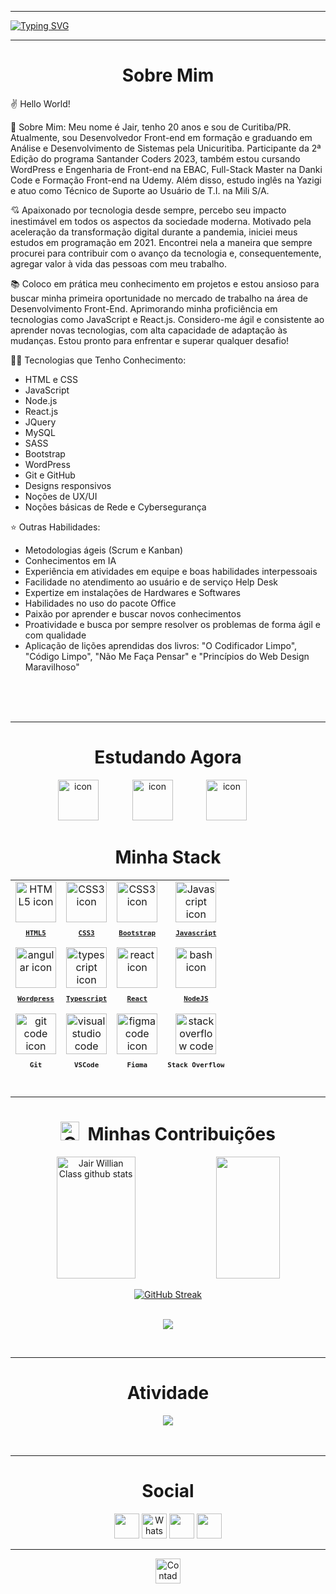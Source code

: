 <link rel="stylesheet" href="https://cdnjs.cloudflare.com/ajax/libs/font-awesome/6.4.2/css/all.min.css" integrity="sha512-z3gLpd7yknf1YoNbCzqRKc4qyor8gaKU1qmn+CShxbuBusANI9QpRohGBreCFkKxLhei6S9CQXFEbbKuqLg0DA==" crossorigin="anonymous" referrerpolicy="no-referrer" />
<hr>


[![Typing SVG](https://readme-typing-svg.herokuapp.com?font=Mouse+Memoirs&size=50&pause=500&color=bf91f3&vCenter=true&width=1000&lines=Hello,+my+name+is+Jair!;I'm+20+years+old.;I'm+from+Curitiba,+PR.;I'm+study+Front-end+Engineering+at+EBAC;And+Analysis+and+Systems+Development+at+UniCuritiba.;Welcome!+:%29)](https://git.io/typing-svg)
</br>
 <hr>



<h1 align="center"> Sobre Mim </h1>

✌️ Hello World!

👥 Sobre Mim:
Meu nome é Jair, tenho 20 anos e sou de Curitiba/PR. Atualmente, sou Desenvolvedor Front-end em formação e graduando em Análise e Desenvolvimento de Sistemas pela Unicuritiba. Participante da 2ª Edição do programa Santander Coders 2023, também estou cursando WordPress e Engenharia de Front-end na EBAC, Full-Stack Master na Danki Code e Formação Front-end na Udemy. Além disso, estudo inglês na Yazigi e atuo como Técnico de Suporte ao Usuário de T.I. na Mili S/A.

💘 Apaixonado por tecnologia desde sempre, percebo seu impacto inestimável em todos os aspectos da sociedade moderna. Motivado pela aceleração da transformação digital durante a pandemia, iniciei meus estudos em programação em 2021. Encontrei nela a maneira que sempre procurei para contribuir com o avanço da tecnologia e, consequentemente, agregar valor à vida das pessoas com meu trabalho.

📚 Coloco em prática meu conhecimento em projetos e estou ansioso para buscar minha primeira oportunidade no mercado de trabalho na área de Desenvolvimento Front-End. Aprimorando minha proficiência em tecnologias como JavaScript e React.js. Considero-me ágil e consistente ao aprender novas tecnologias, com alta capacidade de adaptação às mudanças. Estou pronto para enfrentar e superar qualquer desafio!

👨‍💻 Tecnologias que Tenho Conhecimento:
- HTML e CSS
- JavaScript
- Node.js
- React.js
- JQuery
- MySQL
- SASS
- Bootstrap
- WordPress
- Git e GitHub
- Designs responsivos
- Noções de UX/UI
- Noções básicas de Rede e Cybersegurança

⭐ Outras Habilidades:
- Metodologias ágeis (Scrum e Kanban)
- Conhecimentos em IA
- Experiência em atividades em equipe e boas habilidades interpessoais
- Facilidade no atendimento ao usuário e de serviço Help Desk
- Expertize em instalações de Hardwares e Softwares
- Habilidades no uso do pacote Office
- Paixão por aprender e buscar novos conhecimentos
- Proatividade e busca por sempre resolver os problemas de forma ágil e com qualidade
- Aplicação de lições aprendidas dos livros: "O Codificador Limpo", "Código Limpo", "Não Me Faça Pensar" e "Princípios do Web Design Maravilhoso"

</br></br></br>


<hr/>
<h1 align="center">Estudando Agora</h1>
<div align="center" >
  <img src="https://techstack-generator.vercel.app/js-icon.svg" alt="icon" width: 65px; style="width: 65px; height: 65px; margin-right: 50px; margin-bottom: 0px;" />
  <img src="https://techstack-generator.vercel.app/react-icon.svg" alt="icon" width: 65px; style="width: 65px; height: 65px; margin-right: 50px; margin-bottom: 0px;" />
  <img src="https://skillicons.dev/icons?i=wordpress" alt="icon" width: 65px; style="width: 65px; height: 65px; margin-right: 50px; margin-bottom: 0px;" />
</div>



<h1 align="center"> Minha Stack </h1>
<table align="center" height="300px">
  <tr>
    <td align="center">
      <a href="https://developer.mozilla.org/en-US/docs/Web/HTML/">
        <img src="https://skillicons.dev/icons?i=html" width="65px" alt="HTML5 icon"/><br/>
        <sub>
          <b>
            <pre>HTML5</pre>
          </b>
        </sub>
      </a>
    </td>
    <td align="center">
      <a href="https://developer.mozilla.org/en-US/docs/Web/CSS/">
        <img src="https://skillicons.dev/icons?i=css" width="65px" alt="CSS3 icon"/><br/>
        <sub>
          <b>
            <pre>CSS3</pre>
          </b>
        </sub>
      </a>
    </td>
     <td align="center">
      <a href="https://getbootstrap.com/">
        <img src="https://skillicons.dev/icons?i=bootstrap" width="65px" alt="CSS3 icon"/><br/>
        <sub>
          <b>
            <pre>Bootstrap</pre>
          </b>
        </sub>
      </a>
    </td>
    <td align="center">
      <a href="https://developer.mozilla.org/en-US/docs/Web/JavaScript/">
        <img src="https://techstack-generator.vercel.app/js-icon.svg" width="65px" alt="Javascript icon"/><br/>
        <sub>
          <b>
            <pre>Javascript</pre>
          </b>
        </sub>
      </a>
    </td>
  </tr>
  <td align="center">
      <a href="https://wordpress.io/">
        <img src="https://skillicons.dev/icons?i=wordpress" width="65px" alt="angular icon"/><br/>
        <sub>
          <b>
            <pre>Wordpress</pre>
          </b>
        </sub>
      </a>
   </td>    
      <td align="center">
      <a href="https://www.typescriptlang.org/">
        <img src="https://skillicons.dev/icons?i=typescript" width="65px" alt="typescript icon"/><br/>
        <sub>
          <b>
            <pre>Typescript</pre>
          </b>
        </sub>
      </a>
      </td>
      <td align="center">
      <a href="https://react.dev/">
        <img src="https://skillicons.dev/icons?i=react" width="65px" alt="react icon"/><br/>
        <sub>
          <b>
            <pre>React</pre>
          </b>
        </sub>
      </a>
    <td align="center">
      <a href="https://nodejs.org/en">
        <img src="https://skillicons.dev/icons?i=nodejs" width="65px" alt="bash icon"/><br/>
        <sub>
          <b>
            <pre>NodeJS</pre>
          </b>
        </sub>
      </a>
  </tr>
      <td align="center">
      <a href="https://git-scm.com/">
        <img src="https://skillicons.dev/icons?i=git" width="65px" alt="git code icon"/><br/>
        <sub>
          <b>
            <pre>Git</pre>
          </b>
        </sub>
      </a>
    </td>
    <td align="center">
      <a href="https://code.visualstudio.com/">
        <img src="https://skillicons.dev/icons?i=vscode" width="65px" alt="visual studio code icon"/><br/>
        <sub>
          <b>
            <pre>VSCode</pre>
          </b>
        </sub>
      </a>
    </td>
      </td>
   <td align="center">
      <a href="https://figma.com/">
        <img src="https://skillicons.dev/icons?i=figma" width="65px" alt="figma code icon"/><br/>
        <sub>
          <b>
            <pre>Figma</pre>
          </b>
        </sub>
      </a>
    </td>
  <td align="center">
      <a href="https://stackoverflow.com/">
      <img src="https://skillicons.dev/icons?i=stackoverflow" width="65px" alt="stackoverflow code icon"/><br/>
        <sub>
          <b>
            <pre>Stack Overflow</pre>
          </b>
        </sub>
      </a>
    </td>  
  </tr>
  <td align="center">
      <a href="https://ohmyz.sh/">
        <img src="https://skillicons.dev/icons?i=bash" width="65px" alt="bash icon"/><br/>
        <sub>
          <b>
            <pre>Terminal</pre>
          </b>
        </sub>
      </a>
    </td>
</table>
<br/>
<hr/>



<h1 align="center"><img src="https://media.giphy.com/media/W5eoZHPpUx9sapR0eu/giphy.gif" width="30px" alt="Git"/>&nbsp;  Minhas Contribuições </h1>

<p align="center">
  <img width="50%" height="195px"  src="https://github-readme-stats.vercel.app/api?username=JairClass&show_icons=true&theme=dark&include_all_commits=true&count_private=true" alt="Jair Willian Class github stats"/> 
  <img width="45%" height="195px"src="https://github-readme-stats.vercel.app/api/top-langs/?username=JairClass&layout=compact&langs_count=16&theme=dark"/>
</div>
<br>
    
  <div align="center">
 <a href="https://git.io/streak-stats">
 <img src="https://github-readme-streak-stats.herokuapp.com?user=jairclass&theme=dark&locale=pt_BR&date_format=M%20j%5B%2C%20Y%5D&card_width=600" alt="GitHub Streak"/>
 </a>
<br/><br/>
    
<p align="center">
  <img src="https://github-profile-trophy.vercel.app/?username=jairclass&theme=dracula&row=2&no-bg=true&column=3&margin-w=15&margin-h=15" />
</p>
</br>
<hr/>



<h1 align="center"> Atividade </h1>
<img align="center" src="https://github-readme-activity-graph.vercel.app/graph?username=JairClass&theme=tokyo-night&hide_border=true&show_icons=true&custom_title=Grafico%20de%20Contribuição" />
</br></br></br>
<hr/>



<h1 align="center"> Social </h1>
<p align="center">
    <a href="https://j.willianclass02@gmail.com"><img <img height="40px" src="https://img.shields.io/badge/-Gmail-%23333?style=for-the-badge&logo=gmail&logoColor=white" target="_blank"></a>
    <a href="https://api.whatsapp.com/send?phone=5541999205844&text="> <img <img height="40px"src="https://img.shields.io/badge/WhatsApp-25D366?style=for-the-badge&logo=whatsapp&logoColor=white" alt="WhatsApp" /></a>
    <a href="https://www.linkedin.com/in/jair-willian-class-0706441a1" target="_blank"><img <img height="40px" src="https://img.shields.io/badge/-LinkedIn-%230077B5?style=for-the-badge&logo=linkedin&logoColor=white" target="_blank"></a>  
    <a href="https://www.instagram.com/jairzera7/" target="_blank"><img <img height="40px" src="https://img.shields.io/badge/-Instagram-%23E4405F?style=for-the-badge&logo=instagram&logoColor=white" target="_blank"></a>
</div>
</p>
<hr/>


<div align="center">
  <img src="https://visitor-badge.feriirawann.repl.co/?username=JairClass&repo=JairClass&style=for-the-badge&label=Visitantes&logo=OpenTelemetry&color=527BBF&contentType=svg" alt="Contador de Visitas do Perfil no Github do JairClass" height="40px" />
</div>


